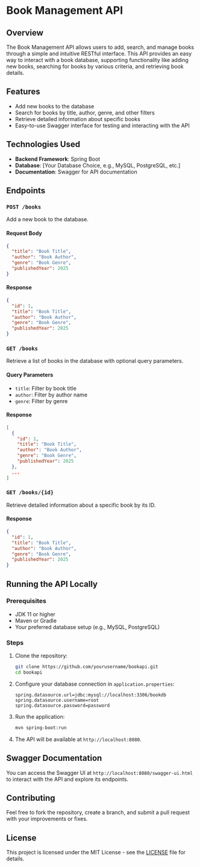 # Book Management API

## Overview
The Book Management API allows users to add, search, and manage books through a simple and intuitive RESTful interface. This API provides an easy way to interact with a book database, supporting functionality like adding new books, searching for books by various criteria, and retrieving book details.

## Features
- Add new books to the database
- Search for books by title, author, genre, and other filters
- Retrieve detailed information about specific books
- Easy-to-use Swagger interface for testing and interacting with the API

## Technologies Used
- **Backend Framework**: Spring Boot
- **Database**: [Your Database Choice, e.g., MySQL, PostgreSQL, etc.]
- **Documentation**: Swagger for API documentation

## Endpoints

### `POST /books`
Add a new book to the database.

#### Request Body
```json
{
  "title": "Book Title",
  "author": "Book Author",
  "genre": "Book Genre",
  "publishedYear": 2025
}
```

#### Response
```json
{
  "id": 1,
  "title": "Book Title",
  "author": "Book Author",
  "genre": "Book Genre",
  "publishedYear": 2025
}
```

### `GET /books`
Retrieve a list of books in the database with optional query parameters.

#### Query Parameters
- `title`: Filter by book title
- `author`: Filter by author name
- `genre`: Filter by genre

#### Response
```json
[
  {
    "id": 1,
    "title": "Book Title",
    "author": "Book Author",
    "genre": "Book Genre",
    "publishedYear": 2025
  },
  ...
]
```

### `GET /books/{id}`
Retrieve detailed information about a specific book by its ID.

#### Response
```json
{
  "id": 1,
  "title": "Book Title",
  "author": "Book Author",
  "genre": "Book Genre",
  "publishedYear": 2025
}
```

## Running the API Locally

### Prerequisites
- JDK 11 or higher
- Maven or Gradle
- Your preferred database setup (e.g., MySQL, PostgreSQL)

### Steps
1. Clone the repository:
   ```bash
   git clone https://github.com/yourusername/bookapi.git
   cd bookapi
   ```

2. Configure your database connection in `application.properties`:
   ```properties
   spring.datasource.url=jdbc:mysql://localhost:3306/bookdb
   spring.datasource.username=root
   spring.datasource.password=password
   ```

3. Run the application:
   ```bash
   mvn spring-boot:run
   ```

4. The API will be available at `http://localhost:8080`.

## Swagger Documentation
You can access the Swagger UI at `http://localhost:8080/swagger-ui.html` to interact with the API and explore its endpoints.

## Contributing
Feel free to fork the repository, create a branch, and submit a pull request with your improvements or fixes.

## License
This project is licensed under the MIT License - see the [LICENSE](LICENSE) file for details.
